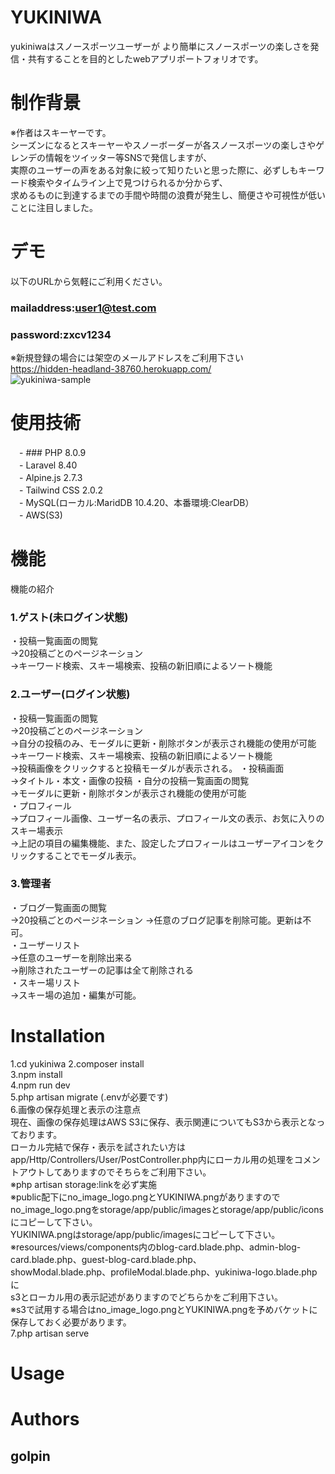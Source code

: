 # YUKINIWA
 
yukiniwaはスノースポーツユーザーが
より簡単にスノースポーツの楽しさを発信・共有することを目的としたwebアプリポートフォリオです。

# 制作背景  

※作者はスキーヤーです。  
シーズンになるとスキーヤーやスノーボーダーが各スノースポーツの楽しさやゲレンデの情報をツイッター等SNSで発信しますが、  
実際のユーザーの声をある対象に絞って知りたいと思った際に、必ずしもキーワード検索やタイムライン上で見つけられるか分からず、    
求めるものに到達するまでの手間や時間の浪費が発生し、簡便さや可視性が低いことに注目しました。

# デモ
 以下のURLから気軽にご利用ください。  
 ### mailaddress:user1@test.com  
 ### password:zxcv1234  
※新規登録の場合には架空のメールアドレスをご利用下さい  
 https://hidden-headland-38760.herokuapp.com/   
 ![yukiniwa-sample](https://user-images.githubusercontent.com/84654773/129986228-70902052-8c97-40b2-b2fa-46ec1ab5609a.png)

# 使用技術
　- ### PHP 8.0.9  
　- Laravel 8.40  
　- Alpine.js 2.7.3  
　- Tailwind CSS 2.0.2  
　- MySQL(ローカル:MaridDB 10.4.20、本番環境:ClearDB）  
　- AWS(S3)

# 機能
 
 機能の紹介  
 ### 1.ゲスト(未ログイン状態)  
 ・投稿一覧画面の閲覧  
 ->20投稿ごとのページネーション  
 ->キーワード検索、スキー場検索、投稿の新旧順によるソート機能  
 
 ### 2.ユーザー(ログイン状態)   
 ・投稿一覧画面の閲覧  
 ->20投稿ごとのページネーション  
 ->自分の投稿のみ、モーダルに更新・削除ボタンが表示され機能の使用が可能   
 ->キーワード検索、スキー場検索、投稿の新旧順によるソート機能  
 ->投稿画像をクリックすると投稿モーダルが表示される。 
 ・投稿画面  
 ->タイトル・本文・画像の投稿 
 ・自分の投稿一覧画面の閲覧  
 ->モーダルに更新・削除ボタンが表示され機能の使用が可能  
 ・プロフィール  
 ->プロフィール画像、ユーザー名の表示、プロフィール文の表示、お気に入りのスキー場表示  
 ->上記の項目の編集機能、また、設定したプロフィールはユーザーアイコンをクリックすることでモーダル表示。
 
 ### 3.管理者  
 ・ブログ一覧画面の閲覧  
 ->20投稿ごとのページネーション
 ->任意のブログ記事を削除可能。更新は不可。  
 ・ユーザーリスト  
 ->任意のユーザーを削除出来る  
 ->削除されたユーザーの記事は全て削除される  
 ・スキー場リスト  
 ->スキー場の追加・編集が可能。
 
# Installation
 
1.cd yukiniwa 
2.composer install  
3.npm install  
4.npm run dev  
5.php artisan migrate (.envが必要です)  
6.画像の保存処理と表示の注意点	
現在、画像の保存処理はAWS S3に保存、表示関連についてもS3から表示となっております。   
ローカル完結で保存・表示を試されたい方は    
app/Http/Controllers/User/PostController.php内にローカル用の処理をコメントアウトしてありますのでそちらをご利用下さい。   
※php artisan storage:linkを必ず実施  
※public配下にno_image_logo.pngとYUKINIWA.pngがありますので  
no_image_logo.pngをstorage/app/public/imagesとstorage/app/public/iconsにコピーして下さい。  
YUKINIWA.pngはstorage/app/public/imagesにコピーして下さい。    
※resources/views/components内のblog-card.blade.php、admin-blog-card.blade.php、guest-blog-card.blade.php、   
showModal.blade.php、profileModal.blade.php、yukiniwa-logo.blade.phpに  
s3とローカル用の表示記述がありますのでどちらかをご利用下さい。  
※s3で試用する場合はno_image_logo.pngとYUKINIWA.pngを予めバケットに保存しておく必要があります。  
7.php artisan serve 

 
# Usage
 
# Authors
## golpin



